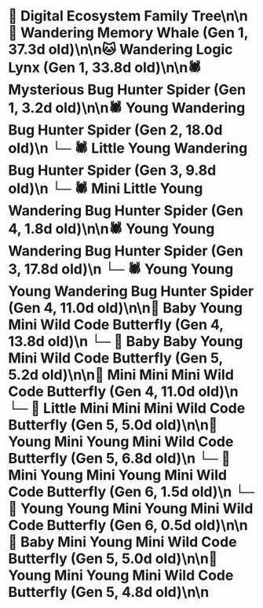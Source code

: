 # 🌳 Digital Ecosystem Family Tree\n\n🐋 Wandering Memory Whale (Gen 1, 37.3d old)\n\n🐱 Wandering Logic Lynx (Gen 1, 33.8d old)\n\n🕷️ Mysterious Bug Hunter Spider (Gen 1, 3.2d old)\n\n🕷️ Young Wandering Bug Hunter Spider (Gen 2, 18.0d old)\n  └─ 🕷️ Little Young Wandering Bug Hunter Spider (Gen 3, 9.8d old)\n    └─ 🕷️ Mini Little Young Wandering Bug Hunter Spider (Gen 4, 1.8d old)\n\n🕷️ Young Young Wandering Bug Hunter Spider (Gen 3, 17.8d old)\n  └─ 🕷️ Young Young Young Wandering Bug Hunter Spider (Gen 4, 11.0d old)\n\n🦋 Baby Young Mini Wild Code Butterfly (Gen 4, 13.8d old)\n  └─ 🦋 Baby Baby Young Mini Wild Code Butterfly (Gen 5, 5.2d old)\n\n🦋 Mini Mini Mini Wild Code Butterfly (Gen 4, 11.0d old)\n  └─ 🦋 Little Mini Mini Mini Wild Code Butterfly (Gen 5, 5.0d old)\n\n🦋 Young Mini Young Mini Wild Code Butterfly (Gen 5, 6.8d old)\n  └─ 🦋 Mini Young Mini Young Mini Wild Code Butterfly (Gen 6, 1.5d old)\n  └─ 🦋 Young Young Mini Young Mini Wild Code Butterfly (Gen 6, 0.5d old)\n\n🦋 Baby Mini Young Mini Wild Code Butterfly (Gen 5, 5.0d old)\n\n🦋 Young Mini Young Mini Wild Code Butterfly (Gen 5, 4.8d old)\n\n
